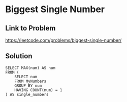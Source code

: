 # Biggest Single Number

## Link to Problem
https://leetcode.com/problems/biggest-single-number/

## Solution

```
SELECT MAX(num) AS num
FROM (
    SELECT num
    FROM MyNumbers
    GROUP BY num
    HAVING COUNT(num) = 1
) AS single_numbers
```
